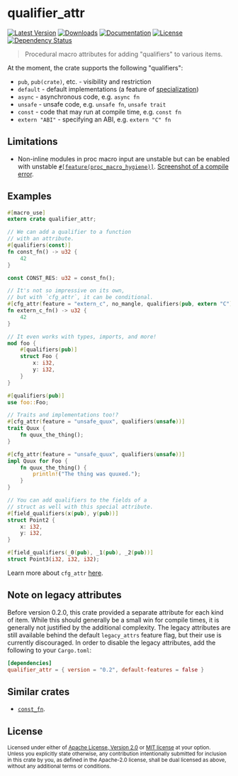 # qualifier_attr

[![Latest Version](https://img.shields.io/crates/v/qualifier_attr.svg)][`qualifier_attr`]
[![Downloads](https://img.shields.io/crates/d/qualifier_attr.svg)][`qualifier_attr`]
[![Documentation](https://docs.rs/qualifier_attr/badge.svg)][`qualifier_attr`/docs]
[![License](https://img.shields.io/crates/l/qualifier_attr.svg)][`qualifier_attr`/license]
[![Dependency Status](https://deps.rs/repo/github/JohnScience/qualifier_attr/status.svg)][`qualifier_attr`/dep_status]

> Procedural macro attributes for adding "qualifiers" to various items.

At the moment, the crate supports the following "qualifiers":

* `pub`, `pub(crate)`, etc. - visibility and restriction
* `default` - default implementations (a feature of [specialization](https://doc.rust-lang.org/unstable-book/language-features/specialization.html))
* `async` - asynchronous code, e.g. `async fn`
* `unsafe` - unsafe code, e.g. `unsafe fn`, `unsafe trait`
* `const` - code that may run at compile time, e.g. `const fn`
* `extern "ABI"` - specifying an ABI, e.g. `extern "C" fn`

## Limitations

* Non-inline modules in proc macro input are unstable but can be enabled with unstable [`#[feature(proc_macro_hygiene)]`](https://github.com/rust-lang/rust/issues/54727). [Screenshot of a compile error](https://i.imgur.com/yyonvab.png).

## Examples

```rust
#[macro_use]
extern crate qualifier_attr;

// We can add a qualifier to a function
// with an attribute.
#[qualifiers(const)]
fn const_fn() -> u32 {
    42
}

const CONST_RES: u32 = const_fn();

// It's not so impressive on its own,
// but with `cfg_attr`, it can be conditional.
#[cfg_attr(feature = "extern_c", no_mangle, qualifiers(pub, extern "C"))]
fn extern_c_fn() -> u32 {
    42
}

// It even works with types, imports, and more!
mod foo {
    #[qualifiers(pub)]
    struct Foo {
        x: i32,
        y: i32,
    }
}

#[qualifiers(pub)]
use foo::Foo;

// Traits and implementations too!?
#[cfg_attr(feature = "unsafe_quux", qualifiers(unsafe))]
trait Quux {
    fn quux_the_thing();
}

#[cfg_attr(feature = "unsafe_quux", qualifiers(unsafe))]
impl Quux for Foo {
    fn quux_the_thing() {
        println!("The thing was quuxed.");
    }
}

// You can add qualifiers to the fields of a
// struct as well with this special attribute.
#[field_qualifiers(x(pub), y(pub))]
struct Point2 {
    x: i32,
    y: i32,
}

#[field_qualifiers(_0(pub), _1(pub), _2(pub))]
struct Point3(i32, i32, i32);
```

Learn more about `cfg_attr` [here](https://doc.rust-lang.org/reference/conditional-compilation.html#the-cfg_attr-attribute).

## Note on legacy attributes

Before version 0.2.0, this crate provided a separate attribute for each kind of item. While this should generally be a small win for compile times, it is generally not justified by the additional complexity. The legacy attributes are still available behind the default `legacy_attrs` feature flag, but their use is currently discouraged. In order to disable the legacy attributes, add the following to your `Cargo.toml`:

```toml
[dependencies]
qualifier_attr = { version = "0.2", default-features = false }
```

## Similar crates

* [`const_fn`](https://crates.io/crates/const_fn).

## License

<sup>
Licensed under either of <a href="LICENSE-APACHE">Apache License, Version
2.0</a> or <a href="LICENSE-MIT">MIT license</a> at your option.
</sup>

<br>

<sub>
Unless you explicitly state otherwise, any contribution intentionally submitted
for inclusion in this crate by you, as defined in the Apache-2.0 license, shall
be dual licensed as above, without any additional terms or conditions.
</sub>

[`qualifier_attr`]: https://crates.io/crates/qualifier_attr
[`qualifier_attr`/docs]: https://docs.rs/qualifier_attr
[`qualifier_attr`/license]: https://github.com/JohnScience/qualifier_attr#license
[`qualifier_attr`/dep_status]: https://deps.rs/repo/github/JohnScience/qualifier_attr
